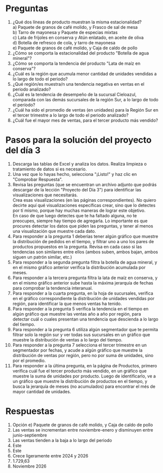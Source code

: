 # Preguntas
1) ¿Qué dos líneas de producto muestran la misma estacionalidad?  
  a) Paquete de granos de café molido, y Frasco de sal de mesa  
  b) Tarro de mayonesa y Paquete de especias mixtas  
  c) Lata de frijoles en conserva y Atún enlatado, en aceite de oliva  
  d) Botella de refresco de cola, y tarro de mayonesa  
  e) Paquete de granos de café molido, y Caja de caldo de pollo  
2) ¿Cómo se comporta la estacionalidad del producto "Botella de agua mineral"?
3) ¿Cómo se comporta la tendencia del producto "Lata de maíz en conserva"?
4) ¿Cuál es la región que acumula menor cantidad de unidades vendidas a lo largo de todo el periodo?
5) ¿Qué región/es muestra/n una tendencia negativa en ventas en el periodo analizado?
6) ¿Cuál es la tendencia de desempeño de la sucursal Cieloazul, comparada con las demás sucursales de la región Sur, a lo largo de todo el período?
7) ¿Cuál ha sido el promedio de ventas (en unidades) para la Región Sur en el tercer trimestre a lo largo de todo el periodo analizado?
8) ¿Cuál fue el mayor mes de ventas, para el tercer producto más vendido?

# Pasos para la solución del proyecto del día 3
1) Descarga las tablas de Excel y analiza los datos. Realiza limpieza o tratamiento de datos si es necesario.
2) Una vez que lo hayas hecho, selecciona "¡Listo!" y haz clic en "Comprobar Respuesta".
3) Revisa las preguntas (que se encuentran un archivo adjunto que podrás descargar de la lección "Proyecto del Día 3") para identificar las visualizaciones que necesitarás.  
Crea esas visualizaciones (en las páginas correspondientes). No quiero decirte aquí qué visualizaciones específicas crear, sino que lo detectes por tí mismo, porque hay muchas maneras de lograr este objetivo.  
En caso de que luego detectes que te ha faltado alguna, no te preocupes, siempre hay tiempo de agregarla. Lo importante es que procures detectar los datos que piden las preguntas, y tener al menos una visualización que muestre cada dato.
4) Para responder a la pregunta 1 deberías tener algún gráfico que muestre la distribución de pedidos en el tiempo, y filtrar uno a uno los pares de productos propuestos en la pregunta. Revisa en cada caso si las tendencias son similares entre ellos (ambos suben, ambos bajan, ambos siguen un patrón similar, etc.)
5) Para responder a la segunda pregunta filtra la botella de agua mineral, y en el mismo gráfico anterior verifica la distribución acumulada por meses.
6) Para responder a la tercera pregunta filtra la lata de maíz en conserva, y en el mismo gráfico anterior sube hasta la máxima jerarquía de fechas para comprobar la tendencia interanual.
7) Para responder a la cuarta pregunta, en la hoja de sucursales, verifica en el gráfico correspondiente la distribución de unidades vendidas por región, para identificar la que menos ventas ha tenido.
8) Para responder a la pregunta 5 verifica la tendencia en el tiempo en algún gráfico que muestre las ventas año a año por región, para detectar cuál o cuales presentan una tendencia que descienda a lo largo del tiempo.
9) Para responder a la pregunta 6 utiliza algún segmentador que te permita filtrar solo la región sur y ver todas sus sucursales en un gráfico que muestre la distribución de ventas a lo largo del tiempo.
10) Para responder a la pregunta 7 selecciona el tercer trimestre en un segmentador por fechas, y acude a algún gráfico que muestre la distribución de ventas por región, pero no por suma de unidades, sino por el promedio.
11) Para responder a la última pregunta, en la página de Productos, primero verifica cuál fue el tercer producto más vendido, en un gráfico que muestre la suma de unidades por producto. Luego de identificarlo, ve a un gráfico que muestre la distribución de productos en el tiempo, y busca la jerarquía de meses (no acumulados) para encontrar el més de mayor cantidad de unidades.

# Respuestas
1) Opción e) Paquete de granos de café molido, y Caja de caldo de pollo
2) Las ventas se incrementan entre noviembre-enero y disminuyen entre junio-septiembre
3) Las ventas tienden a la baja a lo largo del periodo
4) Este
5) Este
6) Crece ligeramente entre 2024 y 2026
7) 1.729,63
8) Noviembre 2026